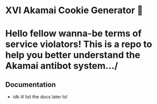 <h1>XVI Akamai Cookie Generator 🍪</h1>

# Hello fellow wanna-be terms of service violators! This is a repo to help you better understand the Akamai antibot system.../

## Documentation
- idk ill list the docs later lol
